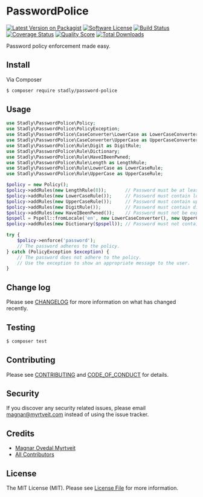 # PasswordPolice

[![Latest Version on Packagist][ico-version]][link-packagist]
[![Software License][ico-license]](LICENSE.md)
[![Build Status][ico-travis]][link-travis]
[![Coverage Status][ico-scrutinizer]][link-scrutinizer]
[![Quality Score][ico-code-quality]][link-code-quality]
[![Total Downloads][ico-downloads]][link-downloads]

Password policy enforcement made easy.

## Install

Via Composer

``` bash
$ composer require stadly/password-police
```

## Usage

``` php
use Stadly\PasswordPolice\Policy;
use Stadly\PasswordPolice\PolicyException;
use Stadly\PasswordPolice\CaseConverter\LowerCase as LowerCaseConverter;
use Stadly\PasswordPolice\CaseConverter\UpperCase as UpperCaseConverter;
use Stadly\PasswordPolice\Rule\Digit as DigitRule;
use Stadly\PasswordPolice\Rule\Dictionary;
use Stadly\PasswordPolice\Rule\HaveIBeenPwned;
use Stadly\PasswordPolice\Rule\Length as LengthRule;
use Stadly\PasswordPolice\Rule\LowerCase as LowerCaseRule;
use Stadly\PasswordPolice\Rule\UpperCase as UpperCaseRule;

$policy = new Policy();
$policy->addRules(new LengthRule(8));       // Password must be at least 8 characters long.
$policy->addRules(new LowerCaseRule());     // Password must contain lower case letters.
$policy->addRules(new UpperCaseRule());     // Password must contain upper case letters.
$policy->addRules(new DigitRule());         // Password must contain digits.
$policy->addRules(new HaveIBeenPwned());    // Password must not be exposed in data breaches.
$pspell = Pspell::fromLocale('en', new LowerCaseConverter(), new UpperCaseConverter());
$policy->addRules(new Dictionary($pspell)); // Password must not contain dictionary words.

try {
    $policy->enforce('password');
    // The password adheres to the policy.
} catch (PolicyException $exception) {
    // The password does not adhere to the policy.
    // Use the exception to show an appropriate message to the user.
}
```

## Change log

Please see [CHANGELOG](CHANGELOG.md) for more information on what has changed recently.

## Testing

``` bash
$ composer test
```

## Contributing

Please see [CONTRIBUTING](CONTRIBUTING.md) and [CODE_OF_CONDUCT](CODE_OF_CONDUCT.md) for details.

## Security

If you discover any security related issues, please email magnar@myrtveit.com instead of using the issue tracker.

## Credits

- [Magnar Ovedal Myrtveit][link-author]
- [All Contributors][link-contributors]

## License

The MIT License (MIT). Please see [License File](LICENSE.md) for more information.

[ico-version]: https://img.shields.io/packagist/v/stadly/password-police.svg?style=flat-square
[ico-license]: https://img.shields.io/badge/license-MIT-brightgreen.svg?style=flat-square
[ico-travis]: https://img.shields.io/travis/Stadly/PasswordPolice/master.svg?style=flat-square
[ico-scrutinizer]: https://img.shields.io/scrutinizer/coverage/g/Stadly/PasswordPolice.svg?style=flat-square
[ico-code-quality]: https://img.shields.io/scrutinizer/g/Stadly/PasswordPolice.svg?style=flat-square
[ico-downloads]: https://img.shields.io/packagist/dt/stadly/password-police.svg?style=flat-square

[link-packagist]: https://packagist.org/packages/stadly/password-police
[link-travis]: https://travis-ci.org/Stadly/PasswordPolice
[link-scrutinizer]: https://scrutinizer-ci.com/g/Stadly/PasswordPolice/code-structure
[link-code-quality]: https://scrutinizer-ci.com/g/Stadly/PasswordPolice
[link-downloads]: https://packagist.org/packages/stadly/password-police
[link-author]: https://github.com/Stadly
[link-contributors]: ../../contributors

